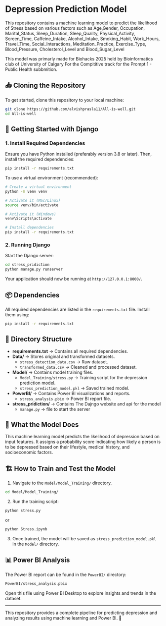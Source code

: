# Depression Prediction Model

This repository contains a machine learning model to predict the likelihood of Stress based on various factors such as Age,Gender, Occupation, Marital_Status, Sleep_Duration, Sleep_Quality, Physical_Activity, Screen_Time, Caffeine_Intake, Alcohol_Intake, Smoking_Habit, Work_Hours, Travel_Time, Social_Interactions, Meditation_Practice, Exercise_Type, Blood_Pressure, Cholesterol_Level and Blood_Sugar_Level

This model was primarly made for Biohacks 2025 held by Bioinformatics club of University of Calgary 
For the Compititive track for the Prompt 1 - Public Health subbmition.

## 📥 Cloning the Repository

To get started, clone this repository to your local machine:

```bash
git clone https://github.com/alvishprasla11/All-is-well.git
cd All-is-well
```

## 🚀 Getting Started with Django

### 1. Install Required Dependencies

Ensure you have Python installed (preferably version 3.8 or later). Then, install the required dependencies:

```bash
pip install -r requirements.txt
```
To use a virtual environment (recommended):
```bash
# Create a virtual environment
python -m venv venv

# Activate it (Mac/Linux)
source venv/bin/activate

# Activate it (Windows)
venv\Scripts\activate

# Install dependencies
pip install -r requirements.txt
```
### 2. Running Django

Start the Django server:

```bash
cd stress_pridiction
python manage.py runserver
```

Your application should now be running at `http://127.0.0.1:8000/`.

## 📦 Dependencies

All required dependencies are listed in the `requirements.txt` file. Install them using:

```bash
pip install -r requirements.txt
```

## 📂 Directory Structure

- **requirements.txt** → Contains all required dependencies.
- **Data/** → Stores original and transformed datasets.
  - `stress_detection_data.csv` → Raw dataset.
  - `transformed_data.csv` → Cleaned and processed dataset.
- **Model/** → Contains model training files.
  - `Model_Training/stress.py` → Training script for the depression prediction model.
  - `stress_prediction_model.pkl` → Saved trained model.
- **PowerBI/** → Contains Power BI visualizations and reports.
  - `stress_analysis.pbix` → Power BI report file.
- **stress_pridiction/** → Contains The Dajngo website and api for the model
  - `manage.py` → file to start the server


## 🧠 What the Model Does

This machine learning model predicts the likelihood of depression based on input features. It assigns a probability score indicating how likely a person is to be depressed based on their lifestyle, medical history, and socioeconomic factors.

## 🏗️ How to Train and Test the Model

1. Navigate to the `Model/Model_Training/` directory.

```bash
cd Model/Model_Training/
```

2. Run the training script:

```bash
python stress.py
```
or
```bash
python Stress.ipynb
```

3. Once trained, the model will be saved as `stress_prediction_model.pkl` in the `Model/` directory.

## 📊 Power BI Analysis

The Power BI report can be found in the `PowerBI/` directory:

```bash
PowerBI/stress_analysis.pbix
```

Open this file using Power BI Desktop to explore insights and trends in the dataset.

---

This repository provides a complete pipeline for predicting depression and analyzing results using machine learning and Power BI. 🚀

